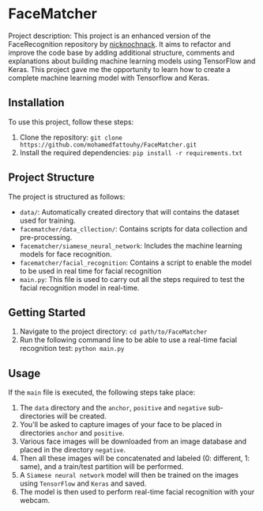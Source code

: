 # FaceMatcher

Project description: This project is an enhanced version of the FaceRecognition repository by [nicknochnack](https://github.com/nicknochnack/FaceRecognition/tree/main). It aims to refactor and improve the code base by adding additional structure, comments and explanations about building machine learning models using TensorFlow and Keras. This project gave me the opportunity to learn how to create a complete machine learning model with Tensorflow and Keras.

## Installation

To use this project, follow these steps:

1. Clone the repository: `git clone https://github.com/mohamedfattouhy/FaceMatcher.git`
2. Install the required dependencies: `pip install -r requirements.txt`


## Project Structure

The project is structured as follows:  

- `data/`:  Automatically created directory that will contains the dataset used for training.
- `facematcher/data_cllection/`: Contains scripts for data collection and pre-processing.
- `facematcher/siamese_neural_network`: Includes the machine learning models for face recognition.
- `facematcher/facial_recognition`: Contains a script to enable the model to be used in real time for facial recognition
- `main.py`: This file is used to carry out all the steps required to test the facial recognition model in real-time.

## Getting Started

1. Navigate to the project directory: `cd path/to/FaceMatcher`
2. Run the following command line to be able to use a real-time facial recognition test: `python main.py` 


## Usage

If the `main` file is executed, the following steps take place:

1. The `data` directory and the `anchor`, `positive` and `negative` sub-directories will be created.
2. You'll be asked to capture images of your face to be placed in directories `anchor` and `positive`.
3. Various face images will be downloaded from an image database and placed in the directory `negative`.
4. Then all these images will be concatenated and labeled (0: different, 1: same), and a train/test partition will be performed.
5. A `Siamese neural network` model will then be trained on the images using `TensorFlow` and `Keras` and saved.
6. The model is then used to perform real-time facial recognition with your webcam.
